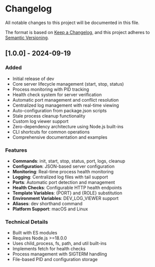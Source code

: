 # Changelog

All notable changes to this project will be documented in this file.

The format is based on [Keep a Changelog](https://keepachangelog.com/en/1.0.0/),
and this project adheres to [Semantic Versioning](https://semver.org/spec/v2.0.0.html).

## [1.0.0] - 2024-09-19

### Added
- Initial release of dev
- Core server lifecycle management (start, stop, status)
- Process monitoring with PID tracking
- Health check system for server verification
- Automatic port management and conflict resolution
- Centralized log management with real-time viewing
- Auto-configuration from package.json scripts
- Stale process cleanup functionality
- Custom log viewer support
- Zero-dependency architecture using Node.js built-ins
- CLI shortcuts for common operations
- Comprehensive documentation and examples

### Features
- **Commands**: init, start, stop, status, port, logs, cleanup
- **Configuration**: JSON-based server configuration
- **Monitoring**: Real-time process health monitoring
- **Logging**: Centralized log files with tail support
- **Ports**: Automatic port detection and management
- **Health Checks**: Configurable HTTP health endpoints
- **Template Variables**: {PORT} and {ROLE} substitution
- **Environment Variables**: DEV_LOG_VIEWER support
- **Aliases**: dev shorthand command
- **Platform Support**: macOS and Linux

### Technical Details
- Built with ES modules
- Requires Node.js >=18.0.0
- Uses child_process, fs, path, and util built-ins
- Implements fetch for health checks
- Process management with SIGTERM handling
- File-based PID and configuration storage